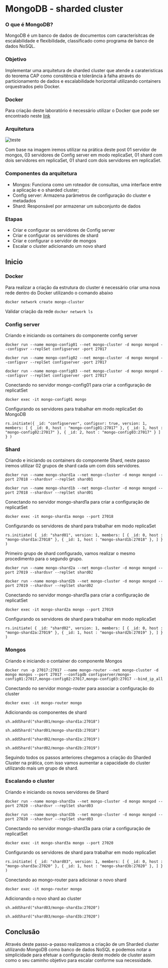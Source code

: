 # MongoDB - sharded cluster

### O que é MongoDB?
MongoDB é um banco de dados de documentos com caracterísitcas de escalabilidade e flexibilidade, classificado como programa de banco de dados NoSQL.

### Objetivo
Implementar uma arquitetura de sharded cluster que atende a carateristicas do teorema CAP como consitência e tolerância à falha através do particionamento de dados e escalabilidade horizontal utilizando containers orquestrados pelo Docker.

### Docker
Para criação deste laboratório é necessário utilizar o Docker que pode ser encontrado neste [link](https://www.docker.com/)

### Arquitetura
![teste](https://github.com/ralfsilvadba/NoSQL/tree/main/img/Arquitetura_ShardedCluster_MongoDB.png)

Com base na imagem iremos utilizar na prática deste post 01 servidor de mongos, 03 servidores de Config server em modo replicaSet, 01 shard com dois servidores em replicaSet, 01 shard com dois servidores em replicaSet.

### Componentes da arquitetura
- Mongos: Funciona como um roteador de consultas, uma interface entre a aplicação e o sharded cluster;
- Config server: Armazena parâmetros de configuração do cluster e metadados
- Shard: Responsável por armazenar um subconjunto de dados


### Etapas
- Criar e configurar os servidores de Config server
- Criar e configurar os servidores de shard
- Criar e configurar o servidor de mongos
- Escalar o cluster adicionando um novo shard


## Inicio

### Docker 
Para realizar a criação da estrutura do cluster é necessário criar uma nova rede dentro do Docker utilizando o comando abaixo

`docker network create mongo-cluster`

Validar criação da rede
`docker network ls`

### Config server
Criando e iniciando os containers do componente config server

`docker run --name mongo-config01 --net mongo-cluster -d mongo mongod --configsvr --replSet configserver -port 27017`

`docker run --name mongo-config02 --net mongo-cluster -d mongo mongod --configsvr --replSet configserver -port 27017`

`docker run --name mongo-config03 --net mongo-cluster -d mongo mongod --configsvr --replSet configserver -port 27017`

Conectando no servidor mongo-config01 para criar a configuração de replicatSet

`docker exec -it mongo-config01 mongo`

Configurando os servidores para trabalhar em modo replicaSet do MongoDB

`rs.initiate({ _id: "configserver", configsvr: true, version: 1, members: [ { _id: 0, host : "mongo-config01:27017" }, { _id: 1, host : "mongo-config02:27017" }, { _id: 2, host : "mongo-config03:27017" } ] } )
`
### Shard
Criando e iniciando os containers do componente Shard, neste passo iremos utilizar 02 grupos de shard cada um com dois servidores.

`docker run --name mongo-shard1a --net mongo-cluster -d mongo mongod --port 27018 --shardsvr --replSet shard01`

`docker run --name mongo-shard1b --net mongo-cluster -d mongo mongod --port 27018 --shardsvr --replSet shard01`

Conectando no servidor mongo-shard1a para criar a configuração de replicatSet

`docker exec -it mongo-shard1a mongo --port 27018`

Configurando os servidores de shard para trabalhar em modo replicaSet

`rs.initiate( { _id: "shard01", version: 1, members: [ { _id: 0, host : "mongo-shard1a:27018" }, { _id: 1, host : "mongo-shard1b:27018" }, ] } )`

Primeiro grupo de shard configurado, vamos realizar o mesmo procedimento para o segundo grupo.

`docker run --name mongo-shard2a --net mongo-cluster -d mongo mongod --port 27019 --shardsvr --replSet shard02`

`docker run --name mongo-shard2b --net mongo-cluster -d mongo mongod --port 27019 --shardsvr --replSet shard02`

Conectando no servidor mongo-shard1a para criar a configuração de replicatSet

`docker exec -it mongo-shard2a mongo --port 27019`

Configurando os servidores de shard para trabalhar em modo replicaSet

`rs.initiate( { _id: "shard02", version: 1, members: [ { _id: 0, host : "mongo-shard2a:27019" }, { _id: 1, host : "mongo-shard2b:27019" }, ] } )`

### Mongos
Criando e iniciando o container do componente Mongos

`docker run -p 27017:27017 --name mongo-router --net mongo-cluster -d mongo mongos --port 27017 --configdb configserver/mongo-config01:27017,mongo-config02:27017,mongo-config03:27017 --bind_ip_all`

Conectando no servidor mongo-router para associar a configuração do cluster

`docker exec -it mongo-router mongo`

Adicionando os componentes de shard

`sh.addShard("shard01/mongo-shard1a:27018")`

`sh.addShard("shard01/mongo-shard1b:27018")`

`sh.addShard("shard02/mongo-shard2a:27019")`

`sh.addShard("shard02/mongo-shard2b:27019")`

Seguindo todos os passos anteriores chegamos a criação do Sharded Cluster na prática, com isso vamos aumentar a capacidade do cluster utilizando mais um grupo de shard.

### Escalando o cluster
Criando e iniciando os novos servidores de Shard

`docker run --name mongo-shard3a --net mongo-cluster -d mongo mongod --port 27020 --shardsvr --replSet shard03`

`docker run --name mongo-shard3b --net mongo-cluster -d mongo mongod --port 27020 --shardsvr --replSet shard03`

Conectando no servidor mongo-shard3a para criar a configuração de replicatSet

`docker exec -it mongo-shard3a mongo --port 27020`

Configurando os servidores de shard para trabalhar em modo replicaSet

`rs.initiate( { _id: "shard03", version: 1, members: [ { _id: 0, host : "mongo-shard3a:27020" }, { _id: 1, host : "mongo-shard3b:27020" }, ] } )`

Conectando ao mongo-router para adicionar o novo shard

`docker exec -it mongo-router mongo`

Adicionando o novo shard ao cluster

`sh.addShard("shard03/mongo-shard3a:27020")`

`sh.addShard("shard03/mongo-shard3b:27020")`

## Conclusão

Através deste passo-a-passo realizamos a criação de um Sharded cluster utilizando MongoDB como banco de dados NoSQL e podemos notar a simplicidade para efetuar a configuração deste modelo de cluster assim como o seu caminho objetivo para escalar conforme sua necessidade.
